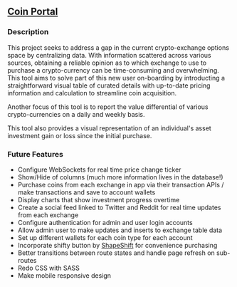 ## [Coin Portal](https://coinportal.herokuapp.com/)

### Description
This project seeks to address a gap in the current crypto-exchange options space by centralizing data. With information scattered across various sources, obtaining a reliable opinion as to which exchange to use to purchase a crypto-currency can be time-consuming and overwhelming. This tool aims to solve part of this new user on-boarding by introducting a straightforward visual table of curated details with up-to-date pricing information and calculation to streamline coin acquisition.

Another focus of this tool is to report the value differential of various crypto-currencies on a daily and weekly basis.

This tool also provides a visual representation of an individual's asset investment gain or loss since the initial purchase.


### Future Features
- Configure WebSockets for real time price change ticker
- Show/Hide of columns (much more information lives in the database!)
- Purchase coins from each exchange in app via their transaction APIs / make transactions and save to account wallets
- Display charts that show investment progress overtime
- Create a social feed linked to Twitter and Reddit for real time updates from each exchange
- Configure authentication for admin and user login accounts
- Allow admin user to make updates and inserts to exchange table data
- Set up different wallets for each coin type for each account
- Incorporate shifty button by [ShapeShift](https://info.shapeshift.io/tools/shifty-button) for convenience purchasing
- Better transitions between route states and handle page refresh on sub-routes
- Redo CSS with SASS
- Make mobile responsive design
